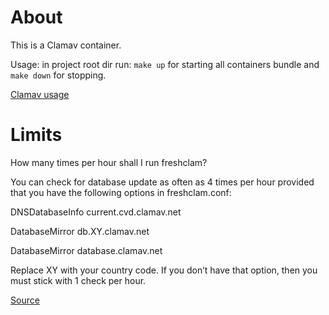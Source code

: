 # About

This is a Clamav container.

Usage: in project root dir run: `make up` for starting all containers bundle and `make down` for stopping.

[Clamav usage](https://www.clamav.net/documents/usage)


# Limits

How many times per hour shall I run freshclam?

You can check for database update as often as 4 times per hour provided that you have the following options in freshclam.conf:

DNSDatabaseInfo current.cvd.clamav.net

DatabaseMirror db.XY.clamav.net

DatabaseMirror database.clamav.net

Replace XY with your country code. If you don’t have that option, then you must stick with 1 check per hour.

[Source](https://www.clamav.net/documents/clamav-virus-database-faq)
